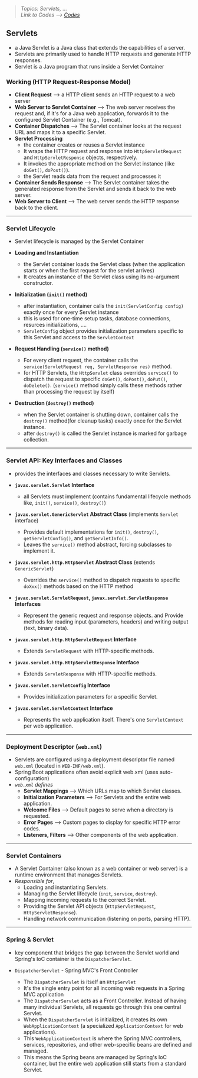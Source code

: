 > *Topics: Servlets, ...*\
> *Link to Codes --> [Codes](../Codes/)*


## Servlets
- a Java Servlet is a Java class that extends the capabilities of a server. 
- Servlets are primarily used to handle HTTP requests and generate HTTP responses. 
- Servlet is a Java program that runs inside a Servlet Container

### Working (HTTP Request-Response Model)

- **Client Request** --> a HTTP client sends an HTTP request to a web server
- **Web Server to Servlet Container** --> The web server receives the request and, if it's for a Java web application, forwards it to the configured Servlet Container (e.g., Tomcat).
- **Container Dispatches** --> The Servlet container looks at the request URL and maps it to a specific Servlet.
- **Servlet Processing**
  - the container creates or reuses a Servlet instance
  - It wraps the HTTP request and response into `HttpServletRequest` and `HttpServletResponse` objects, respectively.
  - It invokes the appropriate method on the Servlet instance (like `doGet()`, `doPost()`).
  - the Servlet reads data from the request and processes it
- **Container Sends Response** --> The Servlet container takes the generated response from the Servlet and sends it back to the web server.
- **Web Server to Client** --> The web server sends the HTTP response back to the client.


---

### Servlet Lifecycle
- Servlet lifecycle is managed by the Servlet Container

- **Loading and Instantiation**
  - the Servlet container loads the Servlet class (when the application starts or when the first request for the servlet arrives)
  - It creates an instance of the Servlet class using its no-argument constructor.

- **Initialization (`init()` method)**
  - after instantiation, container calls the `init(ServletConfig config)` exactly once for every Servlet instance
  - this is used for one-time setup tasks, database connections, resurces initializations, ....
  - `ServletConfig` object provides initialization parameters specific to this Servlet and access to the `ServletContext`

- **Request Handling (`service()` method)**
  - For every client request, the container calls the `service(ServletRequest req, ServletResponse res)` method.
  - for HTTP Servlets, the `HttpServlet` class overrides `service()` to dispatch the request to specific `doGet()`, `doPost()`, `doPut()`, `doDelete()`. (`service()` method simply calls these methods rather than processing the request by itself)

- **Destruction (`destroy()` method)**
  - when the Servlet container is shutting down, container calls the `destroy()` method(for cleanup tasks) exactly once for the Servlet instance.
  - after `destroy()` is called the Servlet instance is marked for garbage collection.

---

### Servlet API: Key Interfaces and Classes
- provides the interfaces and classes necessary to write Servlets.

- **`javax.servlet.Servlet` Interface**
  - all Servlets must implement (contains fundamental lifecycle methods like, `init()`, `service()`, `destroy()`) 

- **`javax.servlet.GenericServlet` Abstract Class** (implements `Servlet` interface)
  - Provides default implementations for `init()`, `destroy()`, `getServletConfig()`, and `getServletInfo()`.
  - Leaves the `service()` method abstract, forcing subclasses to implement it.

- **`javax.servlet.http.HttpServlet` Abstract Class** (extends `GenericServlet`)
  - Overrides the `service()` method to dispatch requests to specific `doXxx()` methods based on the HTTP method

- **`javax.servlet.ServletRequest`, `javax.servlet.ServletResponse` Interfaces**
  - Represent the generic request and response objects. and Provide methods for reading input (parameters, headers) and writing output (text, binary data).

- **`javax.servlet.http.HttpServletRequest` Interface** 
  - Extends `ServletRequest` with HTTP-specific methods.

- **`javax.servlet.http.HttpServletResponse` Interface**
  - Extends `ServletResponse` with HTTP-specific methods.

- **`javax.servlet.ServletConfig` Interface**
  - Provides initialization parameters for a specific Servlet.

- **`javax.servlet.ServletContext` Interface**
  - Represents the web application itself. There's one `ServletContext` per web application.

---

### Deployment Descriptor (`web.xml`)
- Servlets are configured using a deployment descriptor file named `web.xml` (located in `WEB-INF/web.xml`).
- Spring Boot applications often avoid explicit web.xml (uses auto-configuration)
- *`web.xml` defines*
  - **Servlet Mappings** --> Which URLs map to which Servlet classes.
  - **Initialization Parameters** --> For Servlets and the entire web application.
  - **Welcome Files** --> Default pages to serve when a directory is requested.
  - **Error Pages** --> Custom pages to display for specific HTTP error codes.
  - **Listeners, Filters** --> Other components of the web application.

---

### Servlet Containers
- A Servlet Container (also known as a web container or web server) is a runtime environment that manages Servlets.
- *Responsible for*,
  - Loading and instantiating Servlets.
  - Managing the Servlet lifecycle (`init`, `service`, `destroy`).
  - Mapping incoming requests to the correct Servlet.
  - Providing the Servlet API objects (`HttpServletRequest`, `HttpServletResponse`).
  - Handling network communication (listening on ports, parsing HTTP).

---

### Spring & Servlet
- key component that bridges the gap between the Servlet world and Spring's IoC container is the `DispatcherServlet`.

- `DispatcherServlet` - Spring MVC's Front Controller
  - The `DispatcherServlet` is itself an `HttpServlet`
  - It's the single entry point for all incoming web requests in a Spring MVC application
  - The `DispatcherServlet` acts as a Front Controller. Instead of having many individual Servlets, all requests go through this one central Servlet.
  - When the `DispatcherServlet` is initialized, it creates its own `WebApplicationContext` (a specialized `ApplicationContext` for web applications).
  - This `WebApplicationContext` is where the Spring MVC controllers, services, repositories, and other web-specific beans are defined and managed.
  - This means the Spring beans are managed by Spring's IoC container, but the entire web application still starts from a standard Servlet.